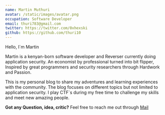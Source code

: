 ```yaml
---
name: Martin Muthuri
avatar: /static/images/avatar.png
occupation: Software Developer
email: thuri783@gmail.com
twitter: https://twitter.com/0xhexski
github: https://github.com/thuri10
---
```


Hello, I`m Martin

Martin is a kenyan-born software developer and Reverser currently doing application security. An economist by professional turned into bit flipper, Inspired by great programmers and security researchers through Hardwork and Passion.

This is my personal blog to share my adventures and learning experiences with the community. The blog focuses on different topics but not limited to application security. I play CTF`s during my free time to challenge my skills and meet new amazing people.

**Got any Question, idea, critic?** Feel free to reach me out through [Mail](mailto:thuri783@gmail.com)
